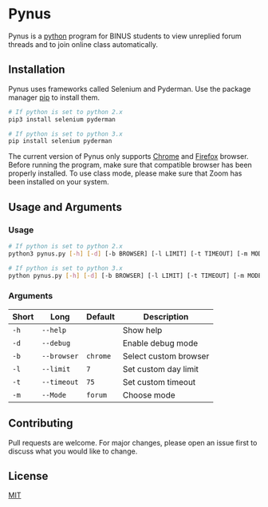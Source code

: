 # Pynus
Pynus is a [python](https://wiki.python.org/moin/BeginnersGuide) program for BINUS students to view unreplied forum threads and to join online class automatically.

## Installation
Pynus uses frameworks called Selenium and Pyderman. Use the package manager [pip](https://pip.pypa.io/en/stable/) to install them.

```bash
# If python is set to python 2.x
pip3 install selenium pyderman

# If python is set to python 3.x
pip install selenium pyderman
```

The current version of Pynus only supports [Chrome](https://www.google.com/chrome/) and [Firefox](https://www.mozilla.org/en-US/firefox/new/) browser. Before running the program, make sure that compatible browser has been properly installed. To use class mode, please make sure that Zoom has been installed on your system.

## Usage and Arguments
### Usage
```bash
# If python is set to python 2.x
python3 pynus.py [-h] [-d] [-b BROWSER] [-l LIMIT] [-t TIMEOUT] [-m MODE]

# If python is set to python 3.x
python pynus.py [-h] [-d] [-b BROWSER] [-l LIMIT] [-t TIMEOUT] [-m MODE]
```
### Arguments
| Short | Long        | Default        | Description           |
| ----- | ----------- | -------------- | --------------------- |
| `-h`  | `--help`    |                | Show help             |
| `-d`  | `--debug`   |                | Enable debug mode     |
| `-b`  | `--browser` | `chrome`       | Select custom browser |
| `-l`  | `--limit`   | `7`            | Set custom day limit  |
| `-t`  | `--timeout` | `75`           | Set custom timeout    |
| `-m`  | `--Mode`    | `forum`        | Choose mode           |

## Contributing
Pull requests are welcome. For major changes, please open an issue first to discuss what you would like to change.

## License
[MIT](https://github.com/Fukji/Pynus/blob/main/LICENSE)
